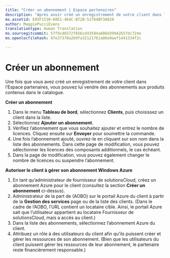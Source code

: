 ```yaml
---
title: "Créer un abonnement | Espace partenaires"
description: "Après avoir créé un enregistrement de votre client dans l’Espace partenaires, vous pouvez lui vendre des abonnements aux produits figurant dans le catalogue."
ms.assetid: E95F1538-60E1-464C-B72B-52764BF3A820
author: MaggiePucciEvans
translationtype: Human Translation
ms.sourcegitcommit: 57f9cd6572f656cd43594a606d39942b5fdc724e
ms.openlocfilehash: 97e37370a2b9fa32121761a06e9aef1441334f2c

---
```


# Créer un abonnement


Une fois que vous avez créé un enregistrement de votre client dans l’Espace partenaires, vous pouvez lui vendre des abonnements aux produits contenus dans le catalogue.

**Créer un abonnement**

1.  Dans le menu **Tableau de bord**, sélectionnez **Clients**, puis choisissez un client dans la liste.
2.  Sélectionnez **Ajouter un abonnement**.
3.  Vérifiez l’abonnement que vous souhaitez ajouter et entrez le nombre de licences. Cliquez ensuite sur **Envoyer** pour soumettre la commande.
4.  Une fois l’abonnement ajouté, ouvrez-le en cliquant sur son nom dans la liste des abonnements. Dans cette page de modification, vous pouvez sélectionner les licences des composants additionnels, le cas échéant.
5.  Dans la page de modification, vous pouvez également changer le nombre de licences ou suspendre l’abonnement.

**Autoriser le client à gérer son abonnement Windows Azure**

1.  En tant qu’administrateur de fournisseur de solutionsCloud, créez un abonnement Azure pour le client (consultez la section **Créer un abonnement** ci-dessus).
2.  Administrateur de la part de (AOBO) sur le portail Azure du client à partir de la **Gestion des services** page ou de la liste des clients. (Dans le cadre de l’AOBO, l’URL contient un locataire cible. Ainsi, le portail Azure sait que l’utilisateur appartient au locataire Fournisseur de solutionsCloud, mais a accès au client.)
3.  Dans la liste des abonnements, sélectionnez l’abonnement Azure du client.
4.  Attribuez un rôle à des utilisateurs du client afin qu’ils puissent créer et gérer les ressources de son abonnement. (Bien que les utilisateurs du client puissent gérer les ressources de leur abonnement, le partenaire reste financièrement responsable.)


 






<!--HONumber=Nov16_HO4-->


